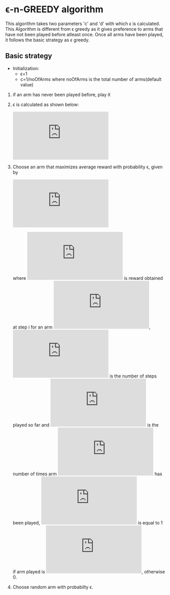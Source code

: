 # ϵ-n-GREEDY algorithm
This algorithm takes two parameters 'c' and 'd' with which ϵ is calculated. This Algorithm is different from ϵ greedy as it gives preference to arms that have not been played before atleast once. Once all arms have been played, it follows the basic strategy as ϵ greedy.
## Basic strategy
* Initialization:
   * ϵ=1
   * c=1/noOfArms where noOfArms is the total number of arms(default value)

1. if an arm has never been played before, play it
2. ϵ is calculated as shown below:

     ![](https://latex.codecogs.com/gif.latex?min%28%201%2C%20%28c*noOfArms%29/%28d*noOfSteps%29%20%29)

3. Choose an arm that maximizes average reward with probability ϵ, given by


   ![first equation](https://latex.codecogs.com/gif.latex?%5Cfrac%7B%5Csum_%7Bi%3D1%7D%5E%7Bt%7D%20R_i.1_a%7D%7Bn_a%7D)


   where ![eqn two](https://latex.codecogs.com/gif.latex?R_i) is reward obtained at step i for an arm ![](https://latex.codecogs.com/gif.latex?a), ![](https://latex.codecogs.com/gif.latex?t) is the number of steps played so far and ![eqn three](https://latex.codecogs.com/gif.latex?n_a) is the number of times arm ![](https://latex.codecogs.com/gif.latex?a) has been played, ![](https://latex.codecogs.com/gif.latex?1_a) is equal to 1 if arm played is ![](https://latex.codecogs.com/gif.latex?a), otherwise 0.

4. Choose random arm with probabilty ϵ.

